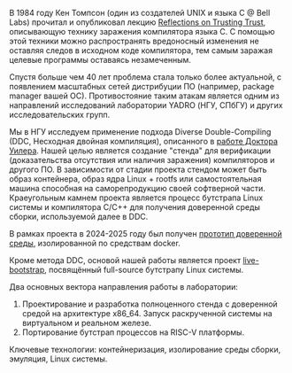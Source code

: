 В 1984 году Кен Томпсон (один из создателей UNIX и языка C @ Bell Labs) прочитал и опубликовал лекцию [Reflections on Trusting Trust](https://www.cs.cmu.edu/~rdriley/487/papers/Thompson_1984_ReflectionsonTrustingTrust.pdf), описывающую технику заражения компилятора языка C. С помощью этой техники можно распространять вредоносный изменения не оставляя следов в исходном коде компилятора, тем самым заражая целевые программы оставаясь незамеченным.  

Спустя больше чем 40 лет проблема стала только более актуальной, с появлением масштабных сетей дистрибуции ПО (например, package manager вашей ОС). Противостояние таким атакам является одним из направлений исследований лаборатории YADRO (НГУ, СПбГУ) и других исследовательских групп.

Мы в НГУ исследуем применение подхода Diverse Double-Compiling (DDC, Несходная двойная компиляция), описанного в [работе Доктора Уилера](https://dwheeler.com/trusting-trust/). Нашей целью является создание "стенда" для верификации (доказательства отсутствия или наличия заражения) компиляторов и другого ПО. В зависимости от стадии проекта стендом может быть образ контейнера, образ ядра Linux + rootfs или самостоятельная машина способная на саморепродукцию своей софтверной части. Краеугольным камнем проекта является процесс бутстрапа Linux системы и компилятора C/C++ для получения доверенной среды сборки, используемой далее в DDC.

В рамках проекта в 2024-2025 году был получен [прототип доверенной среды](https://github.com/ylab-nsu/trusted-toolchain-docker), изолированной по средствам docker.

Кроме метода DDC, основой нашей работы является проект [live-bootstrap](https://github.com/fosslinux/live-bootstrap/), посвящённый full-source бутстрапу Linux системы.

Два основных вектора направления работы в лаборатории:

1) Проектирование и разработка полноценного стенда с доверенной средой на архитектуре x86_64. Запуск раскрученной системы на виртуальном и реальном железе.
2) Портирование бутстрап процессов на RISC-V платформы.

Ключевые технологии: контейнеризация, изолирование среды сборки, эмуляция, Linux системы.
